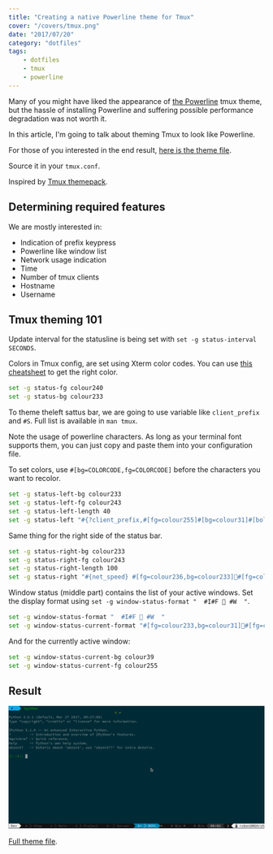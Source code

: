 ```yaml
---
title: "Creating a native Powerline theme for Tmux"
cover: "/covers/tmux.png"
date: "2017/07/20"
category: "dotfiles"
tags:
    - dotfiles
    - tmux
    - powerline
---
```


Many of you might have liked the appearance of [the Powerline](https://github.com/powerline/powerline) tmux theme, but the hassle of installing Powerline and suffering possible performance degradation was not worth it.

In this article, I'm going to talk about theming Tmux to look like Powerline.

For those of you interested in the end result, [here is the theme file](https://github.com/Vagr9K/dotfiles/blob/master/tmux/powerline.tmuxtheme).

Source it in your `tmux.conf`.

Inspired by [Tmux themepack](https://github.com/jimeh/tmux-themepack/blob/master/powerline/default/cyan.tmuxtheme).

## Determining required features

We are mostly interested in:

* Indication of prefix keypress
* Powerline like window list
* Network usage indication
* Time
* Number of tmux clients
* Hostname
* Username

## Tmux theming 101

Update interval for the statusline is being set with `set -g status-interval SECONDS`.

Colors in Tmux config, are set using Xterm color codes. You can use [this cheatsheet](https://jonasjacek.github.io/colors/) to get the right color.

```sh
set -g status-fg colour240
set -g status-bg colour233
```

To theme theleft sattus bar, we are going to use variable like `client_prefix` and `#S`. Full list is available in `man tmux`.

Note the usage of powerline characters. As long as your terminal font supports them, you can just copy and paste them into your configuration file.

To set colors, use `#[bg=COLORCODE,fg=COLORCODE]` before the characters you want to recolor.

```sh
set -g status-left-bg colour233
set -g status-left-fg colour243
set -g status-left-length 40
set -g status-left "#{?client_prefix,#[fg=colour255]#[bg=colour31]#[bold] #S #[fg=colour31]#[bg=colour233],#[fg=colour232]#[bg=colour255]#[bold] #S #[fg=colour255]#[bg=colour233]}"
```

Same thing for the right side of the status bar.

```sh
set -g status-right-bg colour233
set -g status-right-fg colour243
set -g status-right-length 100
set -g status-right "#{net_speed} #[fg=colour236,bg=colour233]#[fg=colour255,bg=colour236] %H:%M #[fg=colour233,bg=colour236]#[fg=colour255,bg=colour233,bold] #{session_attached} #[fg=colour255,bg=colour233]#[fg=colour233,bg=colour255]  #(whoami)@#[fg=colour232,bg=colour255,bold]#H "
```

Window status (middle part) contains the list of your active windows. Set the display format using `set -g window-status-format "  #I#F  #W  "`.

```sh
set -g window-status-format "  #I#F  #W  "
set -g window-status-current-format "#[fg=colour233,bg=colour31]#[fg=colour255,bg=colour31] #I#F  #W #[fg=colour31,bg=colour233,nobold]"
```

And for the currently active window:

```sh
set -g window-status-current-bg colour39
set -g window-status-current-fg colour255
```

## Result

![screenshot](./theme-screenshot.png)

[Full theme file](https://github.com/Vagr9K/dotfiles/blob/master/tmux/powerline.tmuxtheme).
